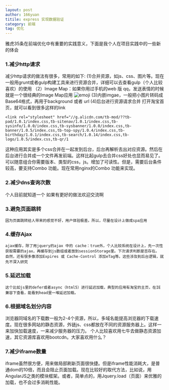 ```yaml
---
layout: post
author: 166yuan
titile: express 实现数据验证
category: 前端
tag: 优化
---
```


雅虎35条在前端优化中有重要的实践意义，下面是我个人在项目实践中的一些新的体会

### 1.减少http请求
  减少http请求的做法有很多，常用的如下:
  (1)合并资源，如js、css、图片等。现在一般用grunt或者gulp构建工具来进行资源合并，详细可以去查看gulp（个人比较喜欢）的使用
 （2）Image Map：如果你用过手机的web 版 qq，发送表情的时候就是一个很经典的Image Map应用
    ![emoji](http://7xiwi7.com1.z0.glb.clouddn.com/qqemoji.jpg)
  (3)内嵌imgae，一般把小图片转码成Base64格式，再用于background 或者 url
  (4)后台进行资源请求合并
  打开淘宝首页，就可以看到很多这样的link

    <link rel="stylesheet" href="//g.alicdn.com/tb-mod/??tb-pad/1.0.1/index.css,tb-sitenav/1.0.1/index.css,tb-sysinfo/1.0.0/index.css,tb-sysbanner/1.0.0/index.css,tb-banner/1.0.5/index.css,tb-top-spy/1.0.4/index.css,tb-birthday/1.0.1/index.css,tb-search/1.0.14/index.css,tb-logo/1.0.5/index.css,tb-qr/1

这种应用其实是多个css合并在一起发到后台，后台再解析去出对应资源。然后在后台进行合并成一个文件再发前端。这样比起gulp去合并css好处也显而易见了。可以随意组合你需要版本、类型的css，js。增加了可读性。但是，需要后台条件较高，要支持Combo 功能。现在常用nginx的Combo 功能来实现。

### 2.减少dns查询次数
   个人目前就知道一个<link rel="dns-prefetch" href="你的域名"> 如果有更好的做法欢迎交流啊

### 3.避免页面跳转

    因为页面跳转给人带来的感觉不好，用户体验极差。所以，尽量在设计上做成spa应用

### 4.缓存Ajax

    ajax缓存，除了用jquery的ajax 中的 cache：true外，个人比较系统在设计上，先一次性获取需要的ajax，再缓存到js数组或者放到sessionStorage里。下次请求判断是否存在。
    自然，还有很多像添加Expires 或 Cache-Control 添加eTag等。这些涉及到后台逻辑，就先不深入研究

### 5.延迟加载

    这个比如js里的defer或者async（html5）进行延迟加载，典型的应用有淘宝的主页，在IE兼容下查看，能看到head里一堆延迟加载。

### 6.根据域名划分内容
   
   浏览器同域名的下载数一般为2-4个资源，所以，多域名能提高浏览器的下载速度。现在很多网站的静态资源，外链js、css都放在不同的资源服务器上。这样一来加快加载速度，一来减少服务器的压力。
   个人比较喜欢用七牛去做静态资源加速，其它资源库喜欢用bootcdn。大家喜欢用什么？

### 7.减少iframe数量

   iframe虽然很方便，用来做局部刷新页面很快捷。但是iframe性能消耗大，是普通dom的10倍，而且会阻止页面加载。现在比较好的取代方法，比如说，用AngularJS之类的模块框架。或者，简单点的，用Jquery.load（页面）来优雅的加载，也不会过多消耗性能。

 